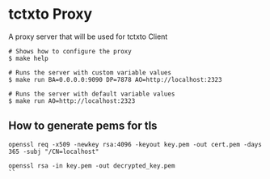 # tctxto Proxy

A proxy server that will be used for tctxto Client

```
# Shows how to configure the proxy
$ make help

# Runs the server with custom variable values
$ make run BA=0.0.0.0:9090 DP=7878 AO=http://localhost:2323

# Runs the server with default variable values
$ make run AO=http://localhost:2323
```

## How to generate pems for tls

```
openssl req -x509 -newkey rsa:4096 -keyout key.pem -out cert.pem -days 365 -subj "/CN=localhost"

openssl rsa -in key.pem -out decrypted_key.pem
``